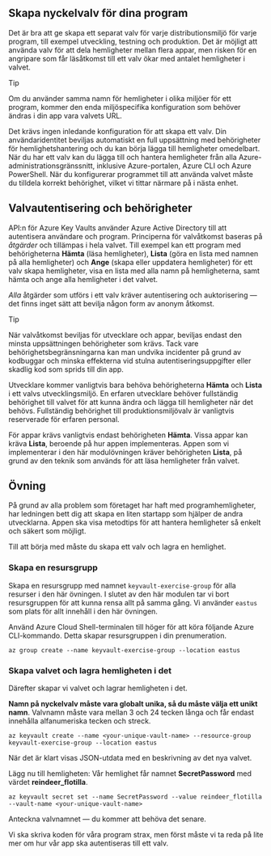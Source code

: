 ## <a name="creating-key-vaults-for-your-applications"></a>Skapa nyckelvalv för dina program

Det är bra att ge skapa ett separat valv för varje distributionsmiljö för varje program, till exempel utveckling, testning och produktion. Det är möjligt att använda valv för att dela hemligheter mellan flera appar, men risken för en angripare som får läsåtkomst till ett valv ökar med antalet hemligheter i valvet.

> [!TIP]
> Om du använder samma namn för hemligheter i olika miljöer för ett program, kommer den enda miljöspecifika konfiguration som behöver ändras i din app vara valvets URL.

Det krävs ingen inledande konfiguration för att skapa ett valv. Din användaridentitet beviljas automatiskt en full uppsättning med behörigheter för hemlighetshantering och du kan börja lägga till hemligheter omedelbart. När du har ett valv kan du lägga till och hantera hemligheter från alla Azure-administrationsgränssnitt, inklusive Azure-portalen, Azure CLI och Azure PowerShell. När du konfigurerar programmet till att använda valvet måste du tilldela korrekt behörighet, vilket vi tittar närmare på i nästa enhet.

## <a name="vault-authentication-and-permissions"></a>Valvautentisering och behörigheter

API:n för Azure Key Vaults använder Azure Active Directory till att autentisera användare och program. Principerna för valvåtkomst baseras på *åtgärder* och tillämpas i hela valvet. Till exempel kan ett program med behörigheterna **Hämta** (läsa hemligheter), **Lista** (göra en lista med namnen på alla hemligheter) och **Ange** (skapa eller uppdatera hemligheter) för ett valv skapa hemligheter, visa en lista med alla namn på hemligheterna, samt hämta och ange alla hemligheter i det valvet.

*Alla* åtgärder som utförs i ett valv kräver autentisering och auktorisering &mdash; det finns inget sätt att bevilja någon form av anonym åtkomst.

> [!TIP]
> När valvåtkomst beviljas för utvecklare och appar, beviljas endast den minsta uppsättningen behörigheter som krävs. Tack vare behörighetsbegränsningarna kan man undvika incidenter på grund av kodbuggar och minska effekterna vid stulna autentiseringsuppgifter eller skadlig kod som sprids till din app.

Utvecklare kommer vanligtvis bara behöva behörigheterna **Hämta** och **Lista** i ett valvs utvecklingsmiljö. En erfaren utvecklare behöver fullständig behörighet till valvet för att kunna ändra och lägga till hemligheter när det behövs. Fullständig behörighet till produktionsmiljövalv är vanligtvis reserverade för erfaren personal.

För appar krävs vanligtvis endast behörigheten **Hämta**. Vissa appar kan kräva **Lista**, beroende på hur appen implementeras. Appen som vi implementerar i den här modulövningen kräver behörigheten **Lista**, på grund av den teknik som används för att läsa hemligheter från valvet.

## <a name="exercise"></a>Övning

På grund av alla problem som företaget har haft med programhemligheter, har ledningen bett dig att skapa en liten startapp som hjälper de andra utvecklarna. Appen ska visa metodtips för att hantera hemligheter så enkelt och säkert som möjligt.

Till att börja med måste du skapa ett valv och lagra en hemlighet.

### <a name="create-a-resource-group"></a>Skapa en resursgrupp

Skapa en resursgrupp med namnet `keyvault-exercise-group` för alla resurser i den här övningen. I slutet av den här modulen tar vi bort resursgruppen för att kunna rensa allt på samma gång. Vi använder `eastus` som plats för allt innehåll i den här övningen.

Använd Azure Cloud Shell-terminalen till höger för att köra följande Azure CLI-kommando. Detta skapar resursgruppen i din prenumeration.

```azurecli
az group create --name keyvault-exercise-group --location eastus
```

### <a name="create-the-vault-and-store-the-secret-in-it"></a>Skapa valvet och lagra hemligheten i det

Därefter skapar vi valvet och lagrar hemligheten i det.

**Namn på nyckelvalv måste vara globalt unika, så du måste välja ett unikt namn**. Valvnamn måste vara mellan 3 och 24 tecken långa och får endast innehålla alfanumeriska tecken och streck.

```azurecli
az keyvault create --name <your-unique-vault-name> --resource-group keyvault-exercise-group --location eastus
```

När det är klart visas JSON-utdata med en beskrivning av det nya valvet.

Lägg nu till hemligheten: Vår hemlighet får namnet **SecretPassword** med värdet **reindeer_flotilla**.

```azurecli
az keyvault secret set --name SecretPassword --value reindeer_flotilla --vault-name <your-unique-vault-name>
```

Anteckna valvnamnet &mdash; du kommer att behöva det senare.

Vi ska skriva koden för våra program strax, men först måste vi ta reda på lite mer om hur vår app ska autentiseras till ett valv.